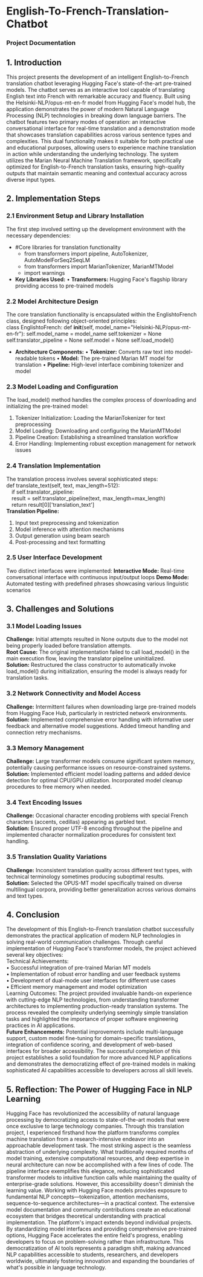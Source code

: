 # English-To-French-Translation-Chatbot
### Project Documentation

## 1. Introduction
This project presents the development of an intelligent English-to-French translation chatbot leveraging Hugging Face's state-of-the-art pre-trained models. The chatbot serves as an interactive tool capable of translating English text into French with remarkable accuracy and fluency. Built using the Helsinki-NLP/opus-mt-en-fr model from Hugging Face's model hub, the application demonstrates the power of modern Natural Language Processing (NLP) technologies in breaking down language barriers.
The chatbot features two primary modes of operation: an interactive conversational interface for real-time translation and a demonstration mode that showcases translation capabilities across various sentence types and complexities. This dual functionality makes it suitable for both practical use and educational purposes, allowing users to experience machine translation in action while understanding the underlying technology.
The system utilizes the Marian Neural Machine Translation framework, specifically optimized for English-to-French translation tasks, ensuring high-quality outputs that maintain semantic meaning and contextual accuracy across diverse input types.

## 2. Implementation Steps
### 2.1 Environment Setup and Library Installation
The first step involved setting up the development environment with the necessary dependencies:
- #Core libraries for translation functionality
  - from transformers import pipeline, AutoTokenizer, AutoModelForSeq2SeqLM
  - from transformers import MarianTokenizer, MarianMTModel
  - import warnings
- **Key Libraries Used:**
  •	**Transformers:** Hugging Face's flagship library providing access to pre-trained models

### 2.2 Model Architecture Design
The core translation functionality is encapsulated within the EnglishtoFrench class, designed following object-oriented principles:<br>
class EnglishtoFrench:
    def __init__(self, model_name="Helsinki-NLP/opus-mt-en-fr"):
        self.model_name = model_name
        self.tokenizer = None
        self.translator_pipeline = None
        self.model = None
        self.load_model()
        
- **Architecture Components:**
  •	**Tokenizer:** Converts raw text into model-readable tokens
  •	**Model:** The pre-trained Marian MT model for translation
  •	**Pipeline:** High-level interface combining tokenizer and model
### 2.3 Model Loading and Configuration
The load_model() method handles the complex process of downloading and initializing the pre-trained model:
  1.	Tokenizer Initialization: Loading the MarianTokenizer for text preprocessing
  2.	Model Loading: Downloading and configuring the MarianMTModel
  3.	Pipeline Creation: Establishing a streamlined translation workflow
  4.	Error Handling: Implementing robust exception management for network issues
### 2.4 Translation Implementation
The translation process involves several sophisticated steps:<br>
def translate_text(self, text, max_length=512):<br>
    &emsp;if self.translator_pipeline:<br>
        &emsp;result = self.translator_pipeline(text, max_length=max_length)<br>
        &emsp;return result[0]['translation_text']<br>
**Translation Pipeline:**
1.	Input text preprocessing and tokenization
2.	Model inference with attention mechanisms
3.	Output generation using beam search
4.	Post-processing and text formatting

### 2.5 User Interface Development
Two distinct interfaces were implemented:
**Interactive Mode:** Real-time conversational interface with continuous input/output loops 
**Demo Mode:** Automated testing with predefined phrases showcasing various linguistic scenarios

## 3. Challenges and Solutions
### 3.1 Model Loading Issues
**Challenge:** Initial attempts resulted in None outputs due to the model not being properly loaded before translation attempts.<br>
**Root Cause:** The original implementation failed to call load_model() in the main execution flow, leaving the translator pipeline uninitialized.<br>
**Solution:** Restructured the class constructor to automatically invoke load_model() during initialization, ensuring the model is always ready for translation tasks.
### 3.2 Network Connectivity and Model Access
**Challenge:** Intermittent failures when downloading large pre-trained models from Hugging Face Hub, particularly in restricted network environments.<br>
**Solution:** Implemented comprehensive error handling with informative user feedback and alternative model suggestions. Added timeout handling and connection retry mechanisms.
### 3.3 Memory Management
**Challenge:** Large transformer models consume significant system memory, potentially causing performance issues on resource-constrained systems.<br>
**Solution:** Implemented efficient model loading patterns and added device detection for optimal CPU/GPU utilization. Incorporated model cleanup procedures to free memory when needed.
### 3.4 Text Encoding Issues
**Challenge:** Occasional character encoding problems with special French characters (accents, cedillas) appearing as garbled text.<br>
**Solution:** Ensured proper UTF-8 encoding throughout the pipeline and implemented character normalization procedures for consistent text handling.
### 3.5 Translation Quality Variations
**Challenge:** Inconsistent translation quality across different text types, with technical terminology sometimes producing suboptimal results.<br>
**Solution:** Selected the OPUS-MT model specifically trained on diverse multilingual corpora, providing better generalization across various domains and text types.

## 4. Conclusion
The development of this English-to-French translation chatbot successfully demonstrates the practical application of modern NLP technologies in solving real-world communication challenges. Through careful implementation of Hugging Face's transformer models, the project achieved several key objectives:<br>
Technical Achievements:<br>
•	Successful integration of pre-trained Marian MT models<br>
•	Implementation of robust error handling and user feedback systems<br>
•	Development of dual-mode user interfaces for different use cases<br>
•	Efficient memory management and model optimization<br>
Learning Outcomes: The project provided invaluable hands-on experience with cutting-edge NLP technologies, from understanding transformer architectures to implementing production-ready translation systems. The process revealed the complexity underlying seemingly simple translation tasks and highlighted the importance of proper software engineering practices in AI applications.<br>
**Future Enhancements:** Potential improvements include multi-language support, custom model fine-tuning for domain-specific translations, integration of confidence scoring, and development of web-based interfaces for broader accessibility.
The successful completion of this project establishes a solid foundation for more advanced NLP applications and demonstrates the democratizing effect of pre-trained models in making sophisticated AI capabilities accessible to developers across all skill levels.

## 5. Reflection: The Power of Hugging Face in NLP Learning
Hugging Face has revolutionized the accessibility of natural language processing by democratizing access to state-of-the-art models that were once exclusive to large technology companies. Through this translation project, I experienced firsthand how the platform transforms complex machine translation from a research-intensive endeavor into an approachable development task.
The most striking aspect is the seamless abstraction of underlying complexity. What traditionally required months of model training, extensive computational resources, and deep expertise in neural architecture can now be accomplished with a few lines of code. The pipeline interface exemplifies this elegance, reducing sophisticated transformer models to intuitive function calls while maintaining the quality of enterprise-grade solutions.
However, this accessibility doesn't diminish the learning value. Working with Hugging Face models provides exposure to fundamental NLP concepts—tokenization, attention mechanisms, sequence-to-sequence architectures—in a practical context. The extensive model documentation and community contributions create an educational ecosystem that bridges theoretical understanding with practical implementation.
The platform's impact extends beyond individual projects. By standardizing model interfaces and providing comprehensive pre-trained options, Hugging Face accelerates the entire field's progress, enabling developers to focus on problem-solving rather than infrastructure. This democratization of AI tools represents a paradigm shift, making advanced NLP capabilities accessible to students, researchers, and developers worldwide, ultimately fostering innovation and expanding the boundaries of what's possible in language technology.
